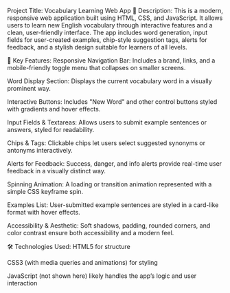 Project Title: Vocabulary Learning Web App
📌 Description:
This is a modern, responsive web application built using HTML, CSS, and JavaScript. It allows users to learn new English vocabulary through interactive features and a clean, user-friendly interface. The app includes word generation, input fields for user-created examples, chip-style suggestion tags, alerts for feedback, and a stylish design suitable for learners of all levels.

🧩 Key Features:
Responsive Navigation Bar:
Includes a brand, links, and a mobile-friendly toggle menu that collapses on smaller screens.

Word Display Section:
Displays the current vocabulary word in a visually prominent way.

Interactive Buttons:
Includes "New Word" and other control buttons styled with gradients and hover effects.

Input Fields & Textareas:
Allows users to submit example sentences or answers, styled for readability.

Chips & Tags:
Clickable chips let users select suggested synonyms or antonyms interactively.

Alerts for Feedback:
Success, danger, and info alerts provide real-time user feedback in a visually distinct way.

Spinning Animation:
A loading or transition animation represented with a simple CSS keyframe spin.

Examples List:
User-submitted example sentences are styled in a card-like format with hover effects.

Accessibility & Aesthetic:
Soft shadows, padding, rounded corners, and color contrast ensure both accessibility and a modern feel.

🛠️ Technologies Used:
HTML5 for structure

CSS3 (with media queries and animations) for styling

JavaScript (not shown here) likely handles the app’s logic and user interaction

